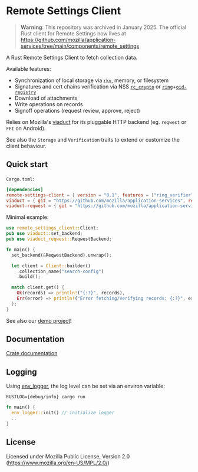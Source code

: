 # Remote Settings Client

> **Warning**: This repository was archived in January 2025. The official Rust client for Remote Settings now lives at https://github.com/mozilla/application-services/tree/main/components/remote_settings

A Rust Remote Settings Client to fetch collection data.

Available features:

- Synchronization of local storage via [`rkv`](https://github.com/mozilla/rkv/), memory, or filesystem
- Signatures and cert chains verification via NSS [`rc_crypto`](https://github.com/mozilla/application-services/tree/main/components/support/rc_crypto) or [`ring`](https://lib.rs/crates/ring)+[`oid-registry`](https://lib.rs/crates/oid-registry)
- Download of attachments
- Write operations on records
- Signoff operations (request review, approve, reject)

<!-- - Cross-Platform
- Robust -->

Relies on Mozilla's [viaduct](https://github.com/mozilla/application-services/tree/v75.0.0/components/viaduct) for its pluggable HTTP backend (eg. `reqwest` or `FFI` on Android).

See also the `Storage` and `Verification` traits to extend or customize the client behaviour.

## Quick start

`Cargo.toml`:

```toml
[dependencies]
remote-settings-client = { version = "0.1", features = ["ring_verifier"] }
viaduct = { git = "https://github.com/mozilla/application-services", rev = "v75.2.0"}
viaduct-reqwest = { git = "https://github.com/mozilla/application-services", rev = "v75.2.0"}
```

Minimal example:

```rust
use remote_settings_client::Client;
pub use viaduct::set_backend;
pub use viaduct_reqwest::ReqwestBackend;

fn main() {
  set_backend(&ReqwestBackend).unwrap();

  let client = Client::builder()
    .collection_name("search-config")
    .build();

  match client.get() {
    Ok(records) => println!("{:?}", records),
    Err(error) => println!("Error fetching/verifying records: {:?}", error),
  };
}
```

See also our [demo project](rs-client-demo)!

## Documentation

[Crate documentation](https://docs.rs/remote_settings_client)

## Logging

Using [env_logger](https://docs.rs/env_logger), the log level can be set via an environ variable:

`RUSTLOG={debug/info} cargo run`

```rust
fn main() {
  env_logger::init() // initialize logger
  ..
}
```

## License

Licensed under Mozilla Public License, Version 2.0 (https://www.mozilla.org/en-US/MPL/2.0/)
